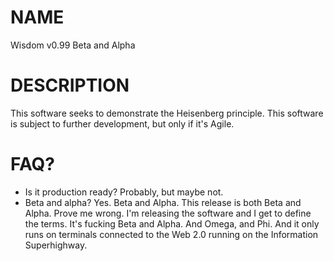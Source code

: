 NAME
====

Wisdom v0.99 Beta and Alpha


DESCRIPTION
====

This software seeks to demonstrate the Heisenberg principle. This software is subject to further development, but only if it's Agile.


FAQ?
====

* Is it production ready? Probably, but maybe not.
* Beta and alpha? Yes. Beta and Alpha. This release is both Beta and Alpha. Prove me wrong. I'm releasing the software and I get to define the terms. It's fucking Beta and Alpha. And Omega, and Phi. And it only runs on terminals connected to the Web 2.0 running on the Information Superhighway.
